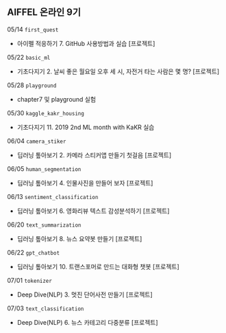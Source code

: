 ## AIFFEL 온라인 9기

05/14 ```first_quest```
- 아이펠 적응하기 7. GitHub 사용방법과 실습 [프로젝트]

05/22 ```basic_ml```
- 기초다지기 2. 날씨 좋은 월요일 오후 세 시, 자전거 타는 사람은 몇 명? [프로젝트]

05/28 ```playground```
- chapter7 및 playground 실험

05/30 ```kaggle_kakr_housing```
- 기초다지기 11. 2019 2nd ML month with KaKR 실습

06/04 ```camera_stiker```
- 딥러닝 톺아보기 2. 카메라 스티커앱 만들기 첫걸음 [프로젝트]

06/05 ```human_segmentation```
- 딥러닝 톺아보기 4. 인물사진을 만들어 보자 [프로젝트]

06/13 ```sentiment_classification```
- 딥러닝 톺아보기 6. 영화리뷰 텍스트 감성분석하기 [프로젝트]

06/20 ```text_summarization```
- 딥러닝 톺아보기 8. 뉴스 요약봇 만들기 [프로젝트]

06/22 ```gpt_chatbot```
- 딥러닝 톺아보기 10. 트랜스포머로 만드는 대화형 챗봇 [프로젝트]

07/01 ```tokenizer```
- Deep Dive(NLP) 3. 멋진 단어사전 만들기 [프로젝트]

07/03 ```text_classification```
- Deep Dive(NLP) 6. 뉴스 카테고리 다중분류 [프로젝트]

